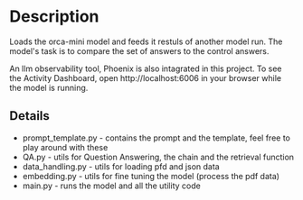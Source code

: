 # Description
Loads the orca-mini model and feeds it restuls of another model run. 
The model's task is to compare the set of answers to the control answers.

An llm observability tool, Phoenix is also intagrated in this project.
To see the Activity Dashboard, open http://localhost:6006 in your browser while the model is running.

## Details

- prompt_template.py - contains the prompt and the template, feel free to play around with these
- QA.py - utils for Question Answering, the chain and the retrieval function
- data_handling.py - utils for loading pfd and json data
- embedding.py - utils for fine tuning the model (process the pdf data)
- main.py - runs the model and all the utility code